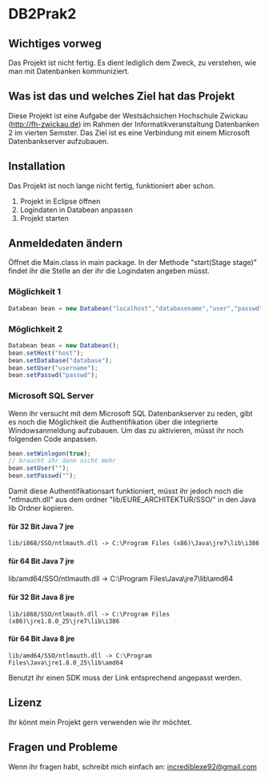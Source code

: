 # DB2Prak2
## Wichtiges vorweg
Das Projekt ist nicht fertig. Es dient lediglich dem Zweck, zu verstehen, wie man mit Datenbanken kommuniziert.

## Was ist das und welches Ziel hat das Projekt
Diese Projekt ist eine Aufgabe der Westsächsichen Hochschule Zwickau (http://fh-zwickau.de) im Rahmen der Informatikveranstaltung Datenbanken 2 im vierten Semster. 
Das Ziel ist es eine Verbindung mit einem Microsoft Datenbankserver aufzubauen.

## Installation
Das Projekt ist noch lange nicht fertig, funktioniert aber schon.

1. Projekt in Eclipse öffnen
2. Logindaten in Databean anpassen
3. Projekt starten

## Anmeldedaten ändern
Öffnet die Main.class in main package. In der Methode "start(Stage stage)" findet ihr die Stelle an der ihr die Logindaten angeben müsst.

### Möglichkeit 1
```javascript
Databean bean = new Databean("localhost","databasename","user","passwd",DATABASE_TYPE.MsSQL);
```

### Möglichkeit 2
```javascript
Databean bean = new Databean();
bean.setHost("host");
bean.setDatabase("database");
bean.setUser("username");
bean.setPasswd("passwd");
```

### Microsoft SQL Server
Wenn ihr versucht mit dem Microsoft SQL Datenbankserver zu reden, gibt es noch die Möglichkeit die Authentifikation über die integrierte Windowsanmeldung aufzubauen. Um das zu aktivieren, müsst ihr noch folgenden Code anpassen.
```javascript
bean.setWinlogon(true);
// braucht ihr dann nicht mehr
bean.setUser("");
bean.setPasswd("");
```
Damit diese Authentifikationsart funktioniert, müsst ihr jedoch noch die "ntlmauth.dll" aus dem ordner "lib/EURE_ARCHITEKTUR/SSO/" in den Java lib Ordner kopieren.
#### für 32 Bit Java 7 jre
```
lib/i868/SSO/ntlmauth.dll -> C:\Program Files (x86)\Java\jre7\lib\i386
```
#### für 64 Bit Java 7 jre
lib/amd64/SSO/ntlmauth.dll -> C:\Program Files\Java\jre7\lib\amd64

#### für 32 Bit Java 8 jre
```
lib/i868/SSO/ntlmauth.dll -> C:\Program Files (x86)\jre1.8.0_25\jre7\lib\i386
```
#### für 64 Bit Java 8 jre
```
lib/amd64/SSO/ntlmauth.dll -> C:\Program Files\Java\jre1.8.0_25\lib\amd64
```

Benutzt ihr einen SDK muss der Link entsprechend angepasst werden.

## Lizenz
Ihr könnt mein Projekt gern verwenden wie ihr möchtet.

## Fragen und Probleme
Wenn ihr fragen habt, schreibt mich einfach an:
[incrediblexe92@gmail.com](mailto:incrediblexe92@gmail.com)